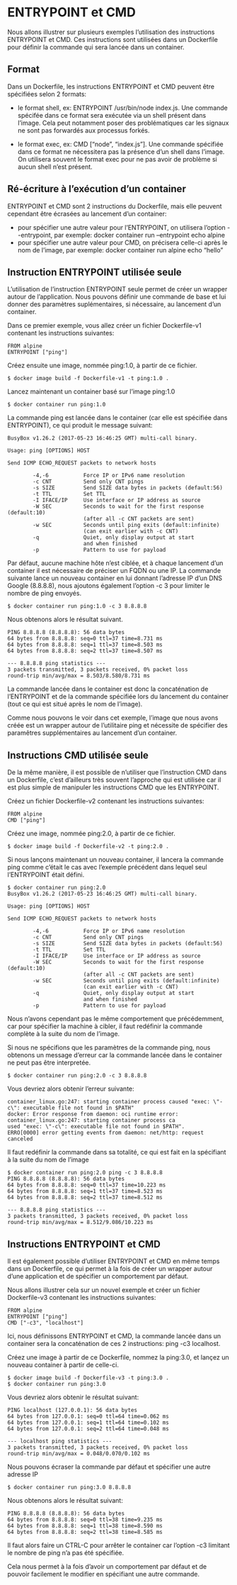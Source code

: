 # ENTRYPOINT et CMD

Nous allons illustrer sur plusieurs exemples l’utilisation des instructions ENTRYPOINT et CMD. Ces instructions sont utilisées dans un Dockerfile pour définir la commande qui sera lancée dans un container.

## Format

Dans un Dockerfile, les instructions ENTRYPOINT et CMD peuvent être spécifiées selon 2 formats:

* le format shell, ex: ENTRYPOINT /usr/bin/node index.js.
  Une commande spécifée dans ce format sera exécutée via un shell présent dans l’image. Cela peut notamment poser des problématiques car les signaux ne sont pas forwardés aux processus forkés.

* le format exec, ex: CMD [“node”, “index.js”].
  Une commande spécifiée dans ce format ne nécessitera pas la présence d’un shell dans l’image. On utilisera souvent le format exec pour ne pas avoir de problème si aucun shell n’est présent.

## Ré-écriture à l’exécution d’un container

ENTRYPOINT et CMD sont 2 instructions du Dockerfile, mais elle peuvent cependant être écrasées au lancement d’un container:

* pour spécifier une autre valeur pour l’ENTRYPOINT, on utilisera l’option --entrypoint, par exemple: docker container run –entrypoint echo alpine
* pour spécifier une autre valeur pour CMD, on précisera celle-ci après le nom de l’image, par exemple: docker container run alpine echo “hello”

## Instruction ENTRYPOINT utilisée seule

L’utilisation de l’instruction ENTRYPOINT seule permet de créer un wrapper autour de l’application. Nous pouvons définir une commande de base et lui donner des paramètres suplémentaires, si nécessaire, au lancement d’un container.

Dans ce premier exemple, vous allez créer un fichier Dockerfile-v1 contenant les instructions suivantes:

```
FROM alpine
ENTRYPOINT ["ping"]
```

Créez ensuite une image, nommée ping:1.0,  à partir de ce fichier.

```
$ docker image build -f Dockerfile-v1 -t ping:1.0 .
```

Lancez maintenant un container basé sur l’image ping:1.0

```
$ docker container run ping:1.0
```

La commande ping est lancée dans le container (car elle est spécifiée dans ENTRYPOINT), ce qui produit le message suivant:

```
BusyBox v1.26.2 (2017-05-23 16:46:25 GMT) multi-call binary.

Usage: ping [OPTIONS] HOST

Send ICMP ECHO_REQUEST packets to network hosts

        -4,-6           Force IP or IPv6 name resolution
        -c CNT          Send only CNT pings
        -s SIZE         Send SIZE data bytes in packets (default:56)
        -t TTL          Set TTL
        -I IFACE/IP     Use interface or IP address as source
        -W SEC          Seconds to wait for the first response (default:10)
                        (after all -c CNT packets are sent)
        -w SEC          Seconds until ping exits (default:infinite)
                        (can exit earlier with -c CNT)
        -q              Quiet, only display output at start
                        and when finished
        -p              Pattern to use for payload
```

Par défaut, aucune machine hôte n’est ciblée, et à chaque lancement d’un container il est nécessaire de préciser un FQDN ou une IP. La commande suivante lance un nouveau container en lui donnant l’adresse IP d’un DNS Google (8.8.8.8), nous ajoutons également l’option -c 3 pour limiter le nombre de ping envoyés.

```
$ docker container run ping:1.0 -c 3 8.8.8.8
```

Nous obtenons alors le résultat suivant.

```
PING 8.8.8.8 (8.8.8.8): 56 data bytes
64 bytes from 8.8.8.8: seq=0 ttl=37 time=8.731 ms
64 bytes from 8.8.8.8: seq=1 ttl=37 time=8.503 ms
64 bytes from 8.8.8.8: seq=2 ttl=37 time=8.507 ms

--- 8.8.8.8 ping statistics ---
3 packets transmitted, 3 packets received, 0% packet loss
round-trip min/avg/max = 8.503/8.580/8.731 ms
```

La commande lancée dans le container est donc la concaténation de l’ENTRYPOINT et de la commande spécifiée lors du lancement du container (tout ce qui est situé après le nom de l’image).

Comme nous pouvons le voir dans cet exemple, l’image que nous avons créée est un wrapper autour de l’utilitaire ping et nécessite de spécifier des paramêtres supplémentaires au lancement d’un container.

## Instructions CMD utilisée seule

De la même manière, il est possible de n’utiliser que l’instruction CMD dans un Dockerfile, c’est d’ailleurs très souvent l’approche qui est utilisée car il est plus simple de manipuler les instructions CMD que les ENTRYPOINT.

Créez un fichier Dockerfile-v2 contenant les instructions suivantes:

```
FROM alpine
CMD ["ping"]
```

Créez une image, nommée ping:2.0, à partir de ce fichier.

```
$ docker image build -f Dockerfile-v2 -t ping:2.0 .
```

Si nous lançons maintenant un nouveau container, il lancera la commande ping comme c’était le cas avec l’exemple précédent dans lequel seul l’ENTRYPOINT était défini.

```
$ docker container run ping:2.0
BusyBox v1.26.2 (2017-05-23 16:46:25 GMT) multi-call binary.

Usage: ping [OPTIONS] HOST

Send ICMP ECHO_REQUEST packets to network hosts

        -4,-6           Force IP or IPv6 name resolution
        -c CNT          Send only CNT pings
        -s SIZE         Send SIZE data bytes in packets (default:56)
        -t TTL          Set TTL
        -I IFACE/IP     Use interface or IP address as source
        -W SEC          Seconds to wait for the first response (default:10)
                        (after all -c CNT packets are sent)
        -w SEC          Seconds until ping exits (default:infinite)
                        (can exit earlier with -c CNT)
        -q              Quiet, only display output at start
                        and when finished
        -p              Pattern to use for payload
```

Nous n’avons cependant pas le même comportement que précédemment, car pour spécifier la machine à cibler, il faut redéfinir la commande complète à la suite du nom de l’image.

Si nous ne spécifions que les paramètres de la commande ping, nous obtenons un message d’erreur car la commande lancée dans le container ne peut pas être interpretée.

```
$ docker container run ping:2.0 -c 3 8.8.8.8
```

Vous devriez alors obtenir l’erreur suivante:

```
container_linux.go:247: starting container process caused "exec: \"-c\": executable file not found in $PATH"
docker: Error response from daemon: oci runtime error: container_linux.go:247: starting container process ca
used "exec: \"-c\": executable file not found in $PATH".
ERRO[0000] error getting events from daemon: net/http: request canceled
```

Il faut redéfinir la commande dans sa totalité, ce qui est fait en la spécifiant à la suite du nom de l’image

```
$ docker container run ping:2.0 ping -c 3 8.8.8.8
PING 8.8.8.8 (8.8.8.8): 56 data bytes
64 bytes from 8.8.8.8: seq=0 ttl=37 time=10.223 ms
64 bytes from 8.8.8.8: seq=1 ttl=37 time=8.523 ms
64 bytes from 8.8.8.8: seq=2 ttl=37 time=8.512 ms

--- 8.8.8.8 ping statistics ---
3 packets transmitted, 3 packets received, 0% packet loss
round-trip min/avg/max = 8.512/9.086/10.223 ms
```

## Instructions ENTRYPOINT et CMD

Il est également possible d’utiliser ENTRYPOINT et CMD en même temps dans un Dockerfile, ce qui permet à la fois de créer un wrapper autour d’une application et de spécifier un comportement par défaut.

Nous allons illustrer cela sur un nouvel exemple et créer un fichier Dockerfile-v3 contenant les instructions suivantes:

```
FROM alpine
ENTRYPOINT ["ping"]
CMD ["-c3", "localhost"]
```

Ici, nous définissons ENTRYPOINT et CMD, la commande lancée dans un container sera la concaténation de ces 2 instructions: ping -c3 localhost.

Créez une image à partir de ce Dockerfile, nommez la ping:3.0, et lançez un nouveau container à partir de celle-ci.

```
$ docker image build -f Dockerfile-v3 -t ping:3.0 .
$ docker container run ping:3.0
```

Vous devriez alors obtenir le résultat suivant:

```
PING localhost (127.0.0.1): 56 data bytes
64 bytes from 127.0.0.1: seq=0 ttl=64 time=0.062 ms
64 bytes from 127.0.0.1: seq=1 ttl=64 time=0.102 ms
64 bytes from 127.0.0.1: seq=2 ttl=64 time=0.048 ms

--- localhost ping statistics ---
3 packets transmitted, 3 packets received, 0% packet loss
round-trip min/avg/max = 0.048/0.070/0.102 ms
```

Nous pouvons écraser la commande par défaut et spécifier une autre adresse IP

```
$ docker container run ping:3.0 8.8.8.8
```

Nous obtenons alors le résultat suivant:

```
PING 8.8.8.8 (8.8.8.8): 56 data bytes
64 bytes from 8.8.8.8: seq=0 ttl=38 time=9.235 ms
64 bytes from 8.8.8.8: seq=1 ttl=38 time=8.590 ms
64 bytes from 8.8.8.8: seq=2 ttl=38 time=8.585 ms
```

Il faut alors faire un CTRL-C pour arrêter le container car l’option -c3 limitant le nombre de ping n’a pas été spécifiée.

Cela nous permet à la fois d’avoir un comportement par défaut et de pouvoir facilement le modifier en spécifiant une autre commande.
